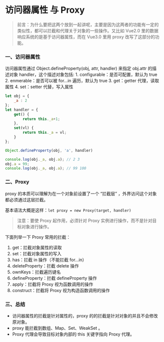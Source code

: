 # 访问器属性 与 Proxy
> 前言：为什么要把这两个放到一起讲呢，主要是因为这两者的功能有一定的类似性，都可以拦截和代理关于对象的一些操作。又比如 Vue2.0 里的数据响应系统的是基于访问器属性，而在 Vue3.0 里用 proxy 改写了这部分的功能。

### 一、访问器属性
访问器属性通过 Object.defineProperty(obj, attr, handler) 来指定 obj.attr 的描述对象 handler，这个描述对象包括:
	1. configurable：是否可配置，默认为 true
	2. enmerable：是否可以被 for...in 遍历，默认为 true
	3. get：getter 代理，读取属性
	4. set：setter 代替，写入属性

```js
let obj = {
	_a : 2
};
let handler = {
	get() {
		return this._a+1;
	},
	set(vl) {
		return this._a = vl;
	}
};

Object.defineProperty(obj, 'a', handler)

console.log(obj._a, obj.a); // 2 3
obj.a = 99;
console.log(obj._a, obj.a); // 99 100 
```
### 二、Proxy
proxy 的本质可以理解为在一个对象前设置了一个 “拦截层” ，外界访问这个对象都必须通过这层拦截。

基本语法大概是这样：`let proxy = new Proxy(target, handler)`

> 注意：要使 Proxy 起作用，必须针对 Proxy 实例进行操作，而不是针对目标对象进行操作。

下面列举一下 Proxy 常用的拦截：
1. get：拦截对象属性的读取
2. set：拦截对象属性的写入
3. has：拦截 in 操作（不能拦截 for...in）
4. deleteProperty：拦截 delete 操作
5. ownKeys：拦截遍历键名
6. defineProperty：拦截 defineProperty 操作
7. apply：拦截将 Proxy 视为函数调用的操作
8. construct：拦截将 Proxy 视为构造函数调用的操作

### 三、总结
- 访问器属性的拦截是针对属性的，proxy 的的拦截是针对对象的并且不会修改原对象。
- proxy 能拦截到数组、Map、Set、WeakSet 。
- Proxy 代理会导致目标对象内部的 this 关键字指向 Proxy 代理。

